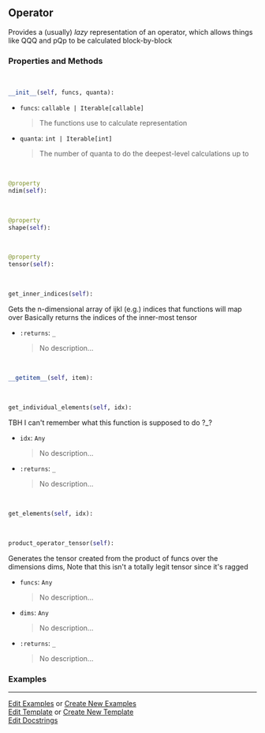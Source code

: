## <a id="Psience.BasisReps.Operators.Operator">Operator</a>
Provides a (usually) _lazy_ representation of an operator, which allows things like
QQQ and pQp to be calculated block-by-block

### Properties and Methods
<a id="Psience.BasisReps.Operators.Operator.__init__" class="docs-object-method">&nbsp;</a>
```python
__init__(self, funcs, quanta): 
```

- `funcs`: `callable | Iterable[callable]`
    >The functions use to calculate representation
- `quanta`: `int | Iterable[int]`
    >The number of quanta to do the deepest-level calculations up to

<a id="Psience.BasisReps.Operators.Operator.ndim" class="docs-object-method">&nbsp;</a>
```python
@property
ndim(self): 
```

<a id="Psience.BasisReps.Operators.Operator.shape" class="docs-object-method">&nbsp;</a>
```python
@property
shape(self): 
```

<a id="Psience.BasisReps.Operators.Operator.tensor" class="docs-object-method">&nbsp;</a>
```python
@property
tensor(self): 
```

<a id="Psience.BasisReps.Operators.Operator.get_inner_indices" class="docs-object-method">&nbsp;</a>
```python
get_inner_indices(self): 
```
Gets the n-dimensional array of ijkl (e.g.) indices that functions will map over
        Basically returns the indices of the inner-most tensor
- `:returns`: `_`
    >No description...

<a id="Psience.BasisReps.Operators.Operator.__getitem__" class="docs-object-method">&nbsp;</a>
```python
__getitem__(self, item): 
```

<a id="Psience.BasisReps.Operators.Operator.get_individual_elements" class="docs-object-method">&nbsp;</a>
```python
get_individual_elements(self, idx): 
```
TBH I can't remember what this function is supposed to do ?_?
- `idx`: `Any`
    >No description...
- `:returns`: `_`
    >No description...

<a id="Psience.BasisReps.Operators.Operator.get_elements" class="docs-object-method">&nbsp;</a>
```python
get_elements(self, idx): 
```

<a id="Psience.BasisReps.Operators.Operator.product_operator_tensor" class="docs-object-method">&nbsp;</a>
```python
product_operator_tensor(self): 
```
Generates the tensor created from the product of funcs over the dimensions dims,
        Note that this isn't a totally legit tensor since it's ragged
- `funcs`: `Any`
    >No description...
- `dims`: `Any`
    >No description...
- `:returns`: `_`
    >No description...

### Examples


___

[Edit Examples](https://github.com/McCoyGroup/References/edit/gh-pages/Documentation/examples/Psience/BasisReps/Operators/Operator.md) or 
[Create New Examples](https://github.com/McCoyGroup/References/new/gh-pages/?filename=Documentation/examples/Psience/BasisReps/Operators/Operator.md) <br/>
[Edit Template](https://github.com/McCoyGroup/References/edit/gh-pages/Documentation/templates/Psience/BasisReps/Operators/Operator.md) or 
[Create New Template](https://github.com/McCoyGroup/References/new/gh-pages/?filename=Documentation/templates/Psience/BasisReps/Operators/Operator.md) <br/>
[Edit Docstrings](https://github.com/McCoyGroup/Psience/edit/master/BasisReps/Operators.py?message=Update%20Docs)